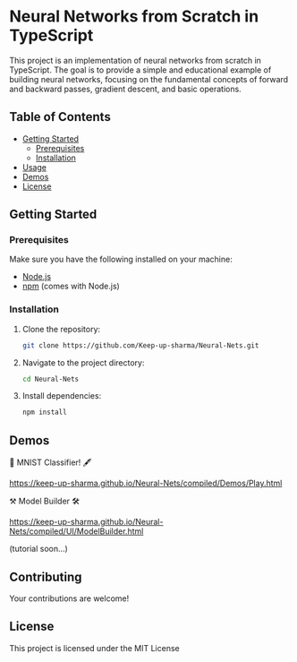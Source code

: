 # Neural Networks from Scratch in TypeScript

This project is an implementation of neural networks from scratch in TypeScript. The goal is to provide a simple and educational example of building neural networks, focusing on the fundamental concepts of forward and backward passes, gradient descent, and basic operations.

## Table of Contents

- [Getting Started](#getting-started)
  - [Prerequisites](#prerequisites)
  - [Installation](#installation)
- [Usage](#usage)
- [Demos](#demos)
- [License](#license)

## Getting Started
   
### Prerequisites

Make sure you have the following installed on your machine:

- [Node.js](https://nodejs.org/)
- [npm](https://www.npmjs.com/) (comes with Node.js)

### Installation

1. Clone the repository:

   ```bash
   git clone https://github.com/Keep-up-sharma/Neural-Nets.git
   ```

2. Navigate to the project directory:

   ```bash
   cd Neural-Nets
   ```

3. Install dependencies:

   ```bash
   npm install
   ```

## Demos

🧠 MNIST Classifier! 🖋️

https://keep-up-sharma.github.io/Neural-Nets/compiled/Demos/Play.html

⚒️ Model Builder 🛠️

https://keep-up-sharma.github.io/Neural-Nets/compiled/UI/ModelBuilder.html 

(tutorial soon...)

## Contributing

Your contributions are welcome!

## License

This project is licensed under the MIT License